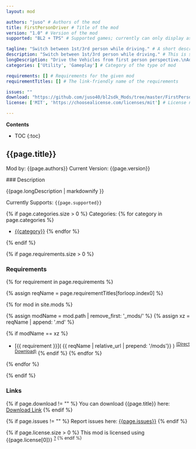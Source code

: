 ```yaml
---
layout: mod

authors: "juso" # Authors of the mod
title: FirstPersonDriver # Title of the mod
version: "1.0" # Version of the mod
supported: "BL2 + TPS" # Supported games; currently can only display as "BL2", "BL2 + TPS", or "TPS"

tagline: "Switch between 1st/3rd person while driving." # A short description of the mod itself.
description: "Switch between 1st/3rd person while driving." # This is set in order to keep the SEO proper
longDescription: "Drive the Vehicles from first person perspective.\nAdds a keybind to toggle between 1st and 3rd person.\nYou can change the keybinds in ``Modded Keybinds`` menu." # Description of what the mod can do
categories: ['Utility', 'Gameplay'] # Category of the type of mod

requirements: [] # Requirements for the given mod
requirementTitles: [] # The link-friendly name of the requirements

issues: ""
download: "https://github.com/juso40/bl2sdk_Mods/tree/master/FirstPersonDriver"
license: ['MIT', 'https://choosealicense.com/licenses/mit'] # License name, link about the license from https://choosealicense.com/

---
```

**Contents**
* TOC
{:toc}

## {{page.title}}

Mod by: {{page.authors}}
Current Version: {{page.version}}

<p></p>
### Description

{{page.longDescription | markdownify }}

Currently Supports: `{{page.supported}}`

{% if page.categories.size > 0 %}
Categories:
{% for category in page.categories %}
  * [{{category}}](/types/{{category}})
{% endfor %}
<p></p>
{% endif %}

{% if page.requirements.size > 0 %}
### Requirements

{% for requirement in page.requirements %}

{% assign reqName = page.requirementTitles[forloop.index0] %}

{% for mod in site.mods %}

{% assign modName = mod.path | remove_first: '_mods/' %}
{% assign xz = reqName | append: '.md' %}

{% if modName == xz %}
* [{{ requirement }}]( {{ reqName | relative_url | prepend: '/mods'}} ) <sup>[(Direct Download)]({{mod.download}})</sup>
{% endif %}
{% endfor %}

{% endfor %}
<p></p>
{% endif %}

### Links

{% if page.download != "" %}
You can download {{page.title}} here: [Download Link]({{page.download}})
{% endif %}

{% if page.issues != "" %}
Report issues here: [{{page.issues}}]({{page.issues}})
{% endif %}

{% if page.license.size > 0 %}
This mod is licensed using {{page.license[0]}} <sup>[?]({{page.license[1]}})
{% endif %}